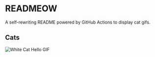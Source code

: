 # READMEOW

A self-rewriting README powered by GitHub Actions to display cat gifs.

## Cats

![White Cat Hello GIF](https://media1.giphy.com/media/v1.Y2lkPTlhY2QwMmRhMWM3b3N2OTNjamhua3k5NHFmcXA2a3BxeGJmMTliYjliMnV6OWU1biZlcD12MV9naWZzX3NlYXJjaCZjdD1n/vFKqnCdLPNOKc/200.gif)
